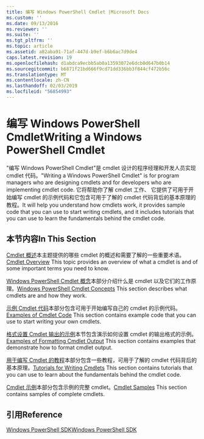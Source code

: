 ```yaml
---
title: 编写 Windows PowerShell Cmdlet |Microsoft Docs
ms.custom: ''
ms.date: 09/13/2016
ms.reviewer: ''
ms.suite: ''
ms.tgt_pltfrm: ''
ms.topic: article
ms.assetid: a82aba91-71af-447d-b9ef-b6b6ac7d9de4
caps.latest.revision: 19
ms.openlocfilehash: d1abdca9ecbb5ab0a13593072e6dcb0d647b0b14
ms.sourcegitcommit: b6871f21bd666f9cd71dd336bb3f844cf472b56c
ms.translationtype: MT
ms.contentlocale: zh-CN
ms.lasthandoff: 02/03/2019
ms.locfileid: "56854993"
---
```

# <a name="writing-a-windows-powershell-cmdlet"></a><span data-ttu-id="355e7-102">编写 Windows PowerShell Cmdlet</span><span class="sxs-lookup"><span data-stu-id="355e7-102">Writing a Windows PowerShell Cmdlet</span></span>

<span data-ttu-id="355e7-103">"编写 Windows PowerShell Cmdlet"是 cmdlet 设计的程序经理和开发人员实现 cmdlet 代码。</span><span class="sxs-lookup"><span data-stu-id="355e7-103">"Writing a Windows PowerShell Cmdlet" is for program managers who are designing cmdlets and for developers who are implementing cmdlet code.</span></span> <span data-ttu-id="355e7-104">它将帮助你了解 cmdlet 工作、 它提供了可用于开始编写 cmdlet 的示例代码和它包含可用于了解的 cmdlet 代码背后的基本原理的教程。</span><span class="sxs-lookup"><span data-stu-id="355e7-104">It will help you understand how cmdlets work, it provides sample code that you can use to start writing cmdlets, and it includes tutorials that you can use to learn the fundamentals behind the cmdlet code.</span></span>

## <a name="in-this-section"></a><span data-ttu-id="355e7-105">本节内容</span><span class="sxs-lookup"><span data-stu-id="355e7-105">In This Section</span></span>

<span data-ttu-id="355e7-106">[Cmdlet 概述](./cmdlet-overview.md)本主题提供的哪些 cmdlet 的概述和需要了解的一些重要术语。</span><span class="sxs-lookup"><span data-stu-id="355e7-106">[Cmdlet Overview](./cmdlet-overview.md) This topic provides an overview of what a cmdlet is and of some important terms you need to know.</span></span>

<span data-ttu-id="355e7-107">[Windows PowerShell Cmdlet 概念](./windows-powershell-cmdlet-concepts.md)本部分介绍什么是 cmdlet 以及它们的工作原理。</span><span class="sxs-lookup"><span data-stu-id="355e7-107">[Windows PowerShell Cmdlet Concepts](./windows-powershell-cmdlet-concepts.md) This section describes what cmdlets are and how they work.</span></span>

<span data-ttu-id="355e7-108">[示例 Cmdlet 代码](./examples-of-cmdlet-code.md)本部分包含可用于开始编写自己的 cmdlet 的示例代码。</span><span class="sxs-lookup"><span data-stu-id="355e7-108">[Examples of Cmdlet Code](./examples-of-cmdlet-code.md) This section contains example code that you can use to start writing your own cmdlets.</span></span>

<span data-ttu-id="355e7-109">[格式设置 Cmdlet 输出的示例](https://msdn.microsoft.com/en-us/65829249-124d-47d0-9bf3-8e397dc55855)本节包含演示如何设置 cmdlet 的输出格式的示例。</span><span class="sxs-lookup"><span data-stu-id="355e7-109">[Examples of Formatting Cmdlet Output](https://msdn.microsoft.com/en-us/65829249-124d-47d0-9bf3-8e397dc55855) This section contains examples that demonstrate how to format cmdlet output.</span></span>

<span data-ttu-id="355e7-110">[用于编写 Cmdlet 的教程](./tutorials-for-writing-cmdlets.md)本部分包含一些教程，可用于了解的 cmdlet 代码背后的基本原理。</span><span class="sxs-lookup"><span data-stu-id="355e7-110">[Tutorials for Writing Cmdlets](./tutorials-for-writing-cmdlets.md) This section contains tutorials that you can use to learn about the fundamentals behind the cmdlet code.</span></span>

<span data-ttu-id="355e7-111">[Cmdlet 示例](./cmdlet-samples.md)本部分包含示例的完整 cmdlet。</span><span class="sxs-lookup"><span data-stu-id="355e7-111">[Cmdlet Samples](./cmdlet-samples.md) This section contains samples of complete cmdlets.</span></span>

## <a name="reference"></a><span data-ttu-id="355e7-112">引用</span><span class="sxs-lookup"><span data-stu-id="355e7-112">Reference</span></span>

[<span data-ttu-id="355e7-113">Windows PowerShell SDK</span><span class="sxs-lookup"><span data-stu-id="355e7-113">Windows PowerShell SDK</span></span>](../windows-powershell-reference.md)
